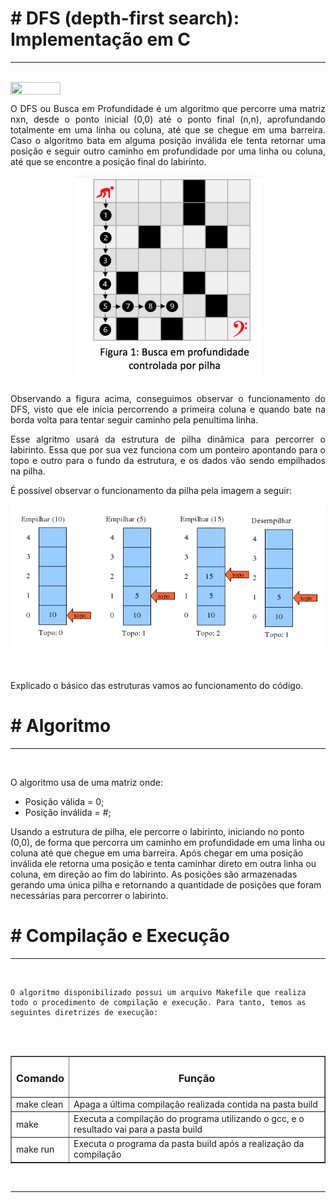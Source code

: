 <h1># DFS (depth-first search): Implementação em C</h1>
<hr>
<br>
<div style="display: inline-block;">

<img align="center" height="20px" width="80px" src="https://img.shields.io/badge/Made%20for-VSCode-1f425f.svg"/> 
</a> 
</div>

<p> </p>
<p> </p>


<p align="justify">
O DFS ou Busca em Profundidade é um algoritmo que percorre uma matriz nxn, desde o ponto inicial (0,0) até o ponto final (n,n), aprofundando totalmente em uma linha ou coluna, até que se chegue em uma barreira. Caso o algoritmo bata em alguma posição inválida ele tenta retornar uma posição e seguir outro caminho em profundidade por uma linha ou coluna, até que se encontre a posição final do labirinto.
</p> 

<p align="center">
	<img src="img/DFS.png"/> 
</p>

<p align="justify">
    Observando a figura acima, conseguimos observar o funcionamento do DFS, visto que ele inicia percorrendo a primeira coluna e quando bate na borda volta para tentar seguir caminho pela penultima linha.
</p>
    
<p align="justify">
    Esse algritmo usará da estrutura de pilha dinâmica para percorrer o labirinto. Essa que por sua vez funciona com um ponteiro apontando para o topo e outro para o fundo da estrutura, e os dados vão sendo empilhados na pilha.
    </p>
    
<p>
    É possível observar o funcionamento da pilha pela imagem a seguir:
    </p>
    
<p align="center">
        <img src="img/Pilha.png"/> 
    </p>
    <br>
    
<p align="justify">
    Explicado o básico das estruturas vamos ao funcionamento do código.
    </p>
    
<h1># Algoritmo</h1>
    <hr>
    <br>
    
<p align="justify">
    O algoritmo usa de uma matriz onde:
        <ul>
            <li>Posição válida = 0;</li>
            <li>Posição inválida = #;</li>
        </ul>
    Usando a estrutura de pilha, ele percorre o labirinto, iniciando no ponto (0,0), de forma que percorra um caminho em profundidade em uma linha ou coluna até que chegue em uma barreira. Após chegar em uma posição inválida ele retorna uma posição e tenta caminhar direto em outra linha ou coluna, em direção ao fim do labirinto. As posições são armazenadas gerando uma única pilha e retornando a quantidade de posições que foram necessárias para percorrer o labirinto.
    </p>
    
<h1># Compilação e Execução</h1>
    <hr>
    <br>
    
    O algoritmo disponibilizado possui um arquivo Makefile que realiza todo o procedimento de compilação e execução. Para tanto, temos as seguintes diretrizes de execução:
<br>
    <br>
    <body>
        <table border="1px" align="center">
            <tr >
                <td align="center"><h3>Comando</h3></td>
                <td align="center"><h3>Função</h3></td>
            </tr>
            <tr>
                <td>make clean</td>
                <td>Apaga a última compilação realizada contida na pasta build</td>
            </tr>
            <tr>
                <td>make</td>
                <td>Executa a compilação do programa utilizando o gcc, e o resultado vai para a pasta build</td>
            </tr>
            <tr>
                <td>make run</td>
                <td>Executa o programa da pasta build após a realização da compilação</td>
            </tr>
        </table>
    </body>
    <br>
    <hr>
    